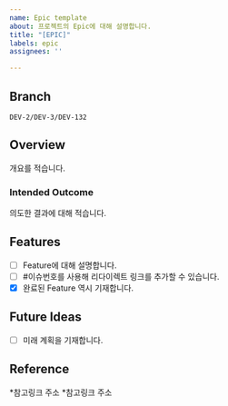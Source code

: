 ```yaml
---
name: Epic template
about: 프로젝트의 Epic에 대해 설명합니다.
title: "[EPIC]"
labels: epic
assignees: ''

---
```


## Branch
`DEV-2/DEV-3/DEV-132`

## Overview
개요를 적습니다. 

### Intended Outcome
의도한 결과에 대해 적습니다.

## Features
- [ ] Feature에 대해 설명합니다. 
- [ ] #이슈번호를 사용해 리다이렉트 링크를 추가할 수 있습니다.
- [x] 완료된 Feature 역시 기재합니다.

## Future Ideas
- [ ] 미래 계획을 기재합니다.

## Reference
*참고링크 주소
*참고링크 주소
